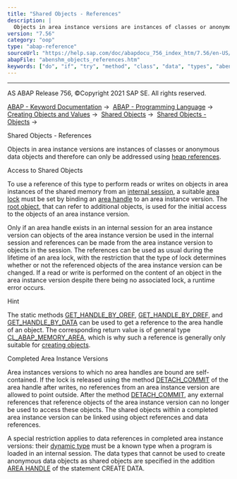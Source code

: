 ```yaml
---
title: "Shared Objects - References"
description: |
  Objects in area instance versions are instances of classes or anonymous data objects and therefore can only be addressed using heap references(https://help.sap.com/doc/abapdocu_756_index_htm/7.56/en-US/abenheap_reference_glosry.htm 'Glossary Entry'). Access to Shared Objects To use a reference of
version: "7.56"
category: "oop"
type: "abap-reference"
sourceUrl: "https://help.sap.com/doc/abapdocu_756_index_htm/7.56/en-US/abenshm_objects_references.htm"
abapFile: "abenshm_objects_references.htm"
keywords: ["do", "if", "try", "method", "class", "data", "types", "abenshm", "objects", "references"]
---
```


* * *

AS ABAP Release 756, ©Copyright 2021 SAP SE. All rights reserved.

[ABAP - Keyword Documentation](https://help.sap.com/doc/abapdocu_756_index_htm/7.56/en-US/abenabap.htm) →  [ABAP - Programming Language](https://help.sap.com/doc/abapdocu_756_index_htm/7.56/en-US/abenabap_reference.htm) →  [Creating Objects and Values](https://help.sap.com/doc/abapdocu_756_index_htm/7.56/en-US/abencreate_objects.htm) →  [Shared Objects](https://help.sap.com/doc/abapdocu_756_index_htm/7.56/en-US/abenabap_shared_objects.htm) →  [Shared Objects - Objects](https://help.sap.com/doc/abapdocu_756_index_htm/7.56/en-US/abenshm_objects.htm) → 

Shared Objects - References

Objects in area instance versions are instances of classes or anonymous data objects and therefore can only be addressed using [heap references](https://help.sap.com/doc/abapdocu_756_index_htm/7.56/en-US/abenheap_reference_glosry.htm "Glossary Entry").

Access to Shared Objects

To use a reference of this type to perform reads or writes on objects in area instances of the shared memory from an [internal session](https://help.sap.com/doc/abapdocu_756_index_htm/7.56/en-US/abeninternal_session_glosry.htm "Glossary Entry"), a suitable [area lock](https://help.sap.com/doc/abapdocu_756_index_htm/7.56/en-US/abenarea_lock_glosry.htm "Glossary Entry") must be set by binding an [area handle](https://help.sap.com/doc/abapdocu_756_index_htm/7.56/en-US/abenarea_handle_glosry.htm "Glossary Entry") to an area instance version. The [root object](https://help.sap.com/doc/abapdocu_756_index_htm/7.56/en-US/abenroot_object_glosry.htm "Glossary Entry"), that can refer to additional objects, is used for the initial access to the objects of an area instance version.

Only if an area handle exists in an internal session for an area instance version can objects of the area instance version be used in the internal session and references can be made from the area instance version to objects in the session. The references can be used as usual during the lifetime of an area lock, with the restriction that the type of lock determines whether or not the referenced objects of the area instance version can be changed. If a read or write is performed on the content of an object in the area instance version despite there being no associated lock, a runtime error occurs.

Hint

The static methods [GET\_HANDLE\_BY\_OREF](https://help.sap.com/doc/abapdocu_756_index_htm/7.56/en-US/abenshm_cl_abap_memory_area.htm), [GET\_HANDLE\_BY\_DREF](https://help.sap.com/doc/abapdocu_756_index_htm/7.56/en-US/abenshm_cl_abap_memory_area.htm), and [GET\_HANDLE\_BY\_DATA](https://help.sap.com/doc/abapdocu_756_index_htm/7.56/en-US/abenshm_cl_abap_memory_area.htm) can be used to get a reference to the area handle of an object. The corresponding return value is of general type [CL\_ABAP\_MEMORY\_AREA](https://help.sap.com/doc/abapdocu_756_index_htm/7.56/en-US/abenshm_cl_abap_memory_area.htm), which is why such a reference is generally only suitable for [creating objects](https://help.sap.com/doc/abapdocu_756_index_htm/7.56/en-US/abenshm_objects_create_object.htm).

Completed Area Instance Versions

Area instances versions to which no area handles are bound are self-contained. If the lock is released using the method [DETACH\_COMMIT](https://help.sap.com/doc/abapdocu_756_index_htm/7.56/en-US/abenshm_cl_shm_area.htm) of the area handle after writes, no references from an area instance version are allowed to point outside. After the method [DETACH\_COMMIT](https://help.sap.com/doc/abapdocu_756_index_htm/7.56/en-US/abenshm_cl_shm_area.htm), any external references that reference objects of the area instance version can no longer be used to access these objects. The shared objects within a completed area instance version can be linked using object references and data references.

A special restriction applies to data references in completed area instance versions: their [dynamic type](https://help.sap.com/doc/abapdocu_756_index_htm/7.56/en-US/abendynamic_type_glosry.htm "Glossary Entry") must be a known type when a program is loaded in an internal session. The data types that cannot be used to create anonymous data objects as shared objects are specified in the addition [AREA HANDLE](https://help.sap.com/doc/abapdocu_756_index_htm/7.56/en-US/abapcreate_data_area_handle.htm) of the statement CREATE DATA.